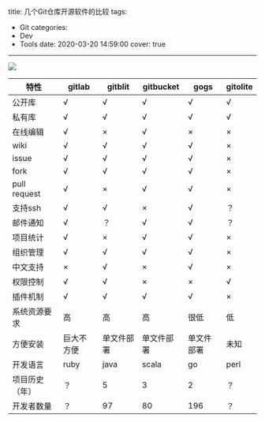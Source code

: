 title: 几个Git仓库开源软件的比较
tags:
  - Git
categories: 
  - Dev
  - Tools
date: 2020-03-20 14:59:00
cover: true

---

![](https://cdn.jsdelivr.net/gh/coder-lida/CDN/img/git.jpg)
<!-- more -->
| 特性| gitlab| gitblit|gitbucket|gogs|gitolite|
|-----|-----|-----|-----|-----|-----|
| 公开库 | √| √|√|√|√|
| 私有库 | √| √|√|√|√|
| 在线编辑| √| ×|√|×|×|
| wiki| √| √|√|√|×|
| issue| √| √|√|√|×|
| fork| √| √|√|√|×|
| pull request| √| ×|√|√|×|
| 支持ssh| √| √|×|√|？|
| 邮件通知| √| ？|√|√|？|
| 项目统计| √| ×|√|√|×|
| 组织管理| √| √|√|√|×|
| 中文支持| ×| √|×|√|×|
| 权限控制| √| √|×|×|√|
| 插件机制| √| √|√|√|×|
| 系统资源要求| 高| 高|高|很低|低|
| 方便安装| 巨大不方便| 单文件部署|单文件部署|单文件部署|未知|
| 开发语言| ruby| java|scala|go|perl|
| 项目历史（年）| ？| 5|3|2|？|
| 开发者数量| ？| 97|80|196|？|
